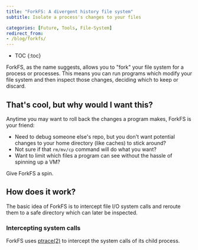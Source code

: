 ```yaml
---
title: "ForkFS: A divergent history file system"
subtitle: Isolate a process's changes to your files

categories: [Future, Tools, File-System]
redirect_from:
- /blog/forkfs/
---
```


* TOC
  {:toc}

ForkFS, as the name suggests, allows you to "fork" your file system for a process or processes. This
means you can run programs which modify your file system and then inspect those changes, deciding
which to keep or discard.

## That's cool, but why would I want this?

Anytime you may want to roll back the changes a program makes, ForkFS is your friend:

- Need to debug someone else's repo, but you don't want potential changes to your home directory
  (like caches) to stick around?
- Not sure if that `rm/mv/cp` command will do what you want?
- Want to limit which files a program can see without the hassle of spinning up a VM?

Give ForkFS a spin.

## How does it work?

The basic idea of ForkFS is to intercept file I/O system calls and reroute them to a safe directory
which can later be inspected.

### Intercepting system calls

ForkFS uses [ptrace(2)](https://man7.org/linux/man-pages/man2/ptrace.2.html) to intercept the system
calls of its child process. 
